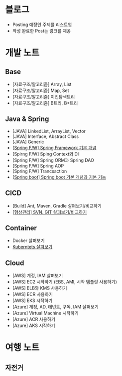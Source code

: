 # 블로그

- Posting 예정인 주제를 리스트업
- 작성 완료한 Post는 링크를 제공

# 개발 노트

## Base
- [자료구조/알고리즘] Array, List
- [자료구조/알고리즘] Map, Set
- [자료구조/알고리즘] 이진탐색트리
- [자료구조/알고리즘] B트리, B+트리

## Java & Spring
- [JAVA] LinkedList, ArrayList, Vector
- [JAVA] Interface, Abstract Class
- [JAVA] Generic 
- [[Spring F/W] Spring Framework 기본 개념](java/spring01.md)
- [Spirng F/W] Sping Context와 DI
- [Spring F/W] Spring ORM과 Spring DAO
- [Spring F/W] Spring AOP
- [Spring F/W] Trancsaction
- [[Spring boot] Spring boot 기본 개념과 기본 기능](java/springboot01.md)

## CICD
- [Build] Ant, Maven, Gradle 살펴보기/비교하기
- [[형상관리] SVN, GIT 살펴보기/비교하기](cicd/version-control.md)

## Container
- Docker 살펴보기
- [Kuberntets 살펴보기](container/k8s01.md)

## Cloud
- [AWS] 계정, IAM 살펴보기
- [AWS] EC2 시작하기 (EBS, AMI, 시작 템플릿 사용하기)
- [AWS] ELB와 KMS 사용하기
- [AWS] ECR 사용하기
- [AWS] EKS 시작하기
- [Azure] 계정, AD, 테넌트, 구독, IAM 살펴보기
- [Azure] Virtual Machine 시작하기
- [Azure] ACR 사용하기
- [Azure] AKS 시작하기

# 여행 노트

## 자전거
